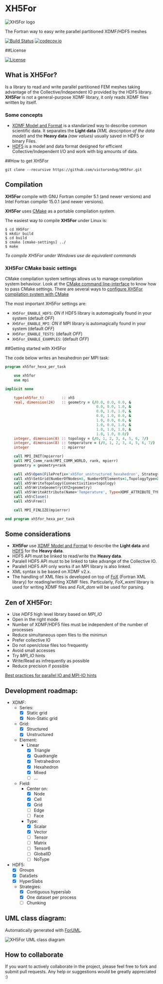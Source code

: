 # XH5For 
![](https://github.com/victorsndvg/XH5For/tree/master/media/XH5For_logo.png?raw=true "XH5For logo") 

The Fortran way to easy write parallel partitioned XDMF/HDF5 meshes

[![Build Status](https://travis-ci.org/victorsndvg/XH5For.svg?branch=master)](https://travis-ci.org/victorsndvg/XH5For)
[![codecov.io](https://codecov.io/github/victorsndvg/XH5For/coverage.svg?branch=master)](https://codecov.io/github/victorsndvg/XH5For?branch=master)

##License

[![License](https://img.shields.io/badge/license-GNU%20LESSER%20GENERAL%20PUBLIC%20LICENSE%20v3%2C%20LGPLv3-red.svg)](http://www.gnu.org/licenses/lgpl-3.0.txt)                 

## What is XH5For?
Is a library to read and write parallel partitioned FEM meshes taking advantage of the Collective/Independent IO provided by the HDF5 library. 
**XH5For** is not a general-purpose XDMF library, it only reads XDMF files written by itself.

### Some concepts
* [XDMF Model and Format](http://www.xdmf.org/index.php/XDMF_Model_and_Format) is a standarized way to describe common scientific data. It separates the **Light data** *(XML description of the data model)* and the **Heavy data** *(raw values)* usually saved in HDF5 or binary Files.
* [HDF5](https://www.hdfgroup.org/HDF5) is a model and data format designed for efficient Collective/Independent I/O and work with big amounts of data.

##How to get XH5For

```git clone --recursive https://github.com/victorsndvg/XH5For.git ```

## Compilation

**XH5For** compile with GNU Fortran compiler 5.1 (and newer versions) and Intel Fortran compiler 15.0.1 (and newer versions).

**XH5For** uses [CMake](https://cmake.org/) as a portable compilation system. 

The easiest way to compile **XH5For** under Linux is:

```
$ cd XH5For
$ mkdir build
$ cd build
$ cmake [cmake-settings] ../
$ make
```

*To compile XH5For under Windows use de equivalent commands*

### XH5For CMake basic settings

CMake compilation system settings allows us to manage compilation system behaviour. 
Look at the [CMake command line-interface](https://cmake.org/cmake/help/v3.2/manual/cmake.1.html) to know how to pass CMake settings.
There are several ways to [configure XH5For compilation system with CMake](https://cmake.org/runningcmake/)

The most important XH5For settings are:

  * ```XH5For_ENABLE_HDF5```: *ON* if HDF5 library is automagically found in your system (default *OFF*)
  * ```XH5For_ENABLE_MPI```: *ON* if MPI library is automagically found in your system (default *OFF*)
  * ```XH5For_ENABLE_TESTS```: (default *OFF*)
  * ```XH5For_ENABLE_EXAMPLES```: (default *OFF*)

##Getting started with XH5For

The code below writes an hexahedron per MPI task:

```fortran
program xh5for_hexa_per_task

    use xh5for
    use mpi

implicit none

    type(xh5for_t)        :: xh5
    real, dimension(24)   :: geometry = (/0.0, 0.0, 0.0, &
                                          0.0, 0.0, 1.0, &
                                          0.0, 1.0, 1.0, &
                                          0.0, 1.0, 0.0, &
                                          1.0, 0.0, 0.0, &
                                          1.0, 0.0, 1.0, &
                                          1.0, 1.0, 1.0, &
                                          1.0, 1.0, 0.0/)
    integer, dimension(8) :: topology = (/0, 1, 2, 3, 4, 5, 6, 7/)
    integer, dimension(8) :: temperature = (/0, 1, 2, 3, 4, 5, 6, 7/)
    integer               :: mpierror

    call MPI_INIT(mpierror)
    call MPI_Comm_rank(MPI_COMM_WORLD, rank, mpierr)
    geometry = geometry+rank

    call xh5%Open(FilePrefix='xh5for_unstructured_hexahedron', Strategy=XDMF_STRATEGY_CONTIGUOUS_HYPERSLAB, Action=XDMF_ACTION_WRITE)
    call xh5%SetGrid(NumberOfNodes=8, NumberOfElements=1,TopologyType=XDMF_TOPOLOGY_TYPE_HEXAHEDRON, GeometryType=XDMF_GEOMETRY_TYPE_XYZ)
    call xh5%WriteTopology(Connectivities=topology)
    call xh5%WriteGeometry(XYZ=geometry)
    call xh5%WriteAttribute(Name='Temperature', Type=XDMF_ATTRIBUTE_TYPE_SCALAR ,Center=XDMF_ATTRIBUTE_CENTER_NODE , Values=temperature)
    call xh5%Close()
    call xh5%Free()

    call MPI_FINLIZE(mpierror)

end program xh5for_hexa_per_task
```

## Some considerations

  * **XH5For** use [XDMF Model and Format](http://www.xdmf.org/index.php/XDMF_Model_and_Format) to describe the **Light data** and [HDF5](https://www.hdfgroup.org/HDF5) for the **Heavy data**.
  * HDF5 API must be linked to read/write the **Heavy data**.
  * Paralell HDF5 API must to be linked to take advange of the Collective IO.
  * Paralell HDF5 API only works if an MPI library is also linked.
  * XML syntax is be based on XDMF v2.x.
  * The handling of XML files is developed on top of [FoX](https://github.com/andreww/fox) (Fortran XML library) for reading/writing XDMF files. Particularly, *FoX_wxml* library is used for writing XDMF files and *FoX_dom* will be used for parsing.

## Zen of XH5For:

  * Use *HDF5* high level library based on *MPI_IO*
  * Open in the right mode
  * Number of XDMF/HDF5 files must be independent of the number of processes
  * Reduce simultaneous open files to the minimun
  * Prefer collective IO
  * Do not open/close files too frequently
  * Avoid small accesses
  * Try *MPI_IO* hints
  * Write/Read as infrequently as possible
  * Reduce precision if possible

[Best practices for parallel IO and MPI-IO hints](http://www.idris.fr/media/docs/docu/idris/idris_patc_hints_proj.pdf)

## Development roadmap:

  * XDMF:
      * Series:
        * [x] Static grid
        * [x] Non-Static grid
      * Grid:
        * [x] Structured
        * [x] Unstructured
      * Element:
        * Linear
          * [x] Triangle
          * [x] Quadrangle
          * [x] Tretrahedron
          * [x] Hexahedron
          * [x] Mixed
          * [ ] ...
      * Field:
        * Center on: 
            * [x] Node
            * [x] Cell
            * [x] Grid
            * [ ] Edge
            * [ ] Face
        * Type:
            * [x] Scalar
            * [x] Vector
            * [ ] Tensor
            * [ ] Matrix
            * [ ] Tensor6
            * [ ] GlobalID
            * [ ] NoType
  * HDF5:
    * [x] Groups
    * [x] DataSets
    * [x] HyperSlabs
    * Strategies:
        * [x] Contiguous hyperslab
        * [x] One dataset per process
        * [ ] Chunking

## UML class diagram:
Automatically generated with [ForUML](http://research.te.psu.ac.th/aziz/foruml.htm).

![XH5For UML class diagram](https://github.com/victorsndvg/XH5For/tree/master/media/XH5For_UML.svg "XH5For UML class diagram")

## How to collaborate

If you want to actively collaborate in the project, please feel free to fork and submit pull requests.
Any help or suggestions would be greatly appreciated :)
